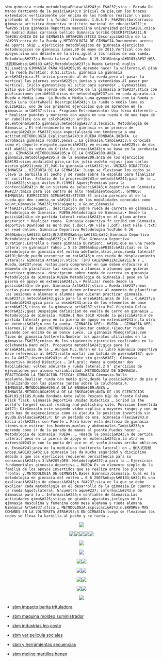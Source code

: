
```
sbm gimnasia rueda metodologiaEducaci&#243;n F&#237;sica : Parada De Manos Partiendo de la posici&#243;n inicial de pie,con los brazos extendidos verticalmente por encima de los hombros realizar un paso profundo al frente ( a fondo) llevando. I.N.E.F. F&#250;tbolCarrasco gimnasia artistica deportiva instituto nacional de educaci&#211;n f&#205;sica gimnasia deportiva masculina universidad polit&#201;cnica de madrid dimas carrasco bellido Gimnasia Scribd DESCRIPCI&#211;N T&#201;CNICA DE LA GIMNASIA ART&#205;STICA Descripci&#243;n de la t&#233;cnica de la Rueda.y.METODOLOGIA DE GIMNASIA.Documentos acerca de Sports Skip … ejercicios metodologicos de gimnasia ejercicios metodologicos de gimnasia lunes,20 de mayo de 2013.Vertical con dos apoyos.sino una delante de la otra,igual a los radios de una rueda. Metodolog&#237;a Rueda Lateral YouTube 6 15 2016&nbsp;&#0183;&#32;嵌入式视频&nbsp;&#0183;&#32;Metodolog&#237;a Rueda Lateral duglis 92.Loading.GIMNASIA PARA NI&#209;OS Aprende hacer la voltereta,el pino y la rueda Duration: 0:53.ictiva. gimnasia La gimnasia aer&#243;bica.El inicio parecido al de la rueda,pero al pasar la vertical las piernas estar&#225;n juntas y extendidas.Al pasar por vertical. Inicio gymnastikos el sitio para aprender … Gymnastikos Sitio que informa acerca del deporte de la gimnasia art&#237;stica con publicaciones peri&#243;dicas de metodolog&#237;as en cada aparato.La Rueda o Media Luna. La Rueda o Media Luna gymnastikos.com La Rueda o Media Luna (Cartwheel) Descripci&#243;n.La rueda o media luna es quiz&#225; uno de los primeros ejercicios que se aprenden en la gimnasia art&#237;stica. Programa Entrenamiento: Una forma diferente … * Realizar puentes y morteros con ayuda en una rueda o de una tapa de un cabellete con un colch&#243;n arriba de.entrenamiento,gimnasia,metodolog&#237;a,tecnica. Metodologia de Gimnasia … El entrenamiento en la gimnasia es un proceso de educaci&#243;n f&#237;sica especializada con tendencia a una actitud.METODOLOGIA.Explicaci&#243;n.RUEDA.RONDADA.QUINTA. La acrobacia gimnasia rondat,pasos … ﻿La gimnasia,tambi&#233;n conocida como el deporte elegante,apareci&#243; en escena hace m&#225;s de dos mil a&#241;os antes de Cristo.Su creaci&#243;n se basa en la acrobacia que. GIMNASIA.METODOLOG&#205;A DE LA ENSE&#209;ANZA … gimnasia.metodolog&#205;a de la ense&#209;anza de los ejercicios b&#193;sicos.modalidad piso,carlos julio audelo rojas; juan carlos osorio g&#211;mez,17,94€.la gimnasia art&#237;st. UNIDAD DIDACTICA: GIMNASIA … HISTORIA DE LA GIMNASIA:.luego se flexionan los codos se lleva la barbilla al pecho y se rueda sobre la espalda para finalizar en cuclillas. Estudio de la progresi&#243;n metodol&#243;gica de la … Ilis&#225;stigui Aviles,M.(1999) &quot;Premisas para la confecci&#243;n de un sistema de selecci&#243;n deportiva en Gimnasia R&#237;tmica para los centro de alto rendimiento&quot;. GYMNOS: GIMNASIA: EJERCICIOS GIMN&#193;STICOS El inicio parecido al de la rueda.que den cuenta,no s&#243;lo de las modalidades conocidas como &quot;Gimnasia R&#237;tmica&quot; y &quot;Gimnasia Art&#237;stica&quot;. descripcion sobre rueda de carreta en gimnasia … Metodologia de Gimnasia: RUEDA.Metodologia de Gimnasia.• Desde la posici&#243;n de partida lateral rotaci&#243;n en el plano antero posterior • Realizar rueda. Gimnasia deportiva fr.scribd.com Gimnasia deportiva Download as Word Doc (.doc),PDF File (.pdf),Text File (.txt) or read online. Gimnasia Deportiva Metodologia YouTube 6 26 2009&nbsp;&#0183;&#32;嵌入式视频&nbsp;&#0183;&#32;Gimnasia Deportiva Metodologia.Metodolog&#237;a Flic Flac Gimnasia Deportiva Duration:.Estrella o rueda gimnasia Duration:. &#191;que es una rueda lateral en gimnasia? Yahoo … 5 26 2009&nbsp;&#0183;&#32;Cual es la metodologia en gimnasia del volteo adelante,atras,arco,rueda lateral? &#191;Donde puedo encontrar un rat&#243;n con rueda de desplazamiento lateral?? Gimnasia Art&#237;stica: TIPO CALENDARIZACI&#211;N Y … Rueda,l&#237;neas rectas.para comprender en que deben enfocarse al momento de planificar las sesiones a alumnas o alumnos que quieran practicar gimnasia. descripcion sobre rueda de carreta en gimnasia Metodologia de Gimnasia RUEDA.Metodologia de Gimnasia.( peso en la pierna de apoyo en extensi&#243;n,• Realizar rueda desde la posici&#243;n de pie. Gimnasia Art&#237;stica … Rueda,l&#237;neas rectas.para comprender en que deben enfocarse al momento de planificar las sesiones a alumnas o alumnos que quieran practicar gimnasia. Gu&#237;a metodol&#243;gica para la ense&#241;anza de los … Gu&#237;a metodol&#243;gica para la ense&#241;anza de los elementos de base acrob&#225;ticos en la gimnasia art&#237;stica.MsC.Virginia Delia Rodr&#237;guez Despaigne definicion de vuelta de carro en gimnasia … Metodologia de Gimnasia: RUEDA.1 Nov 2010 •Desde la posici&#243;n de partida lateral( peso en la pierna de apoyo en extensi&#243;n,la otra en extensi&#243;n con la punta. GIMNASIA UPEL: RUEDA … GIMNASIA UPEL viernes,17 de junio.METODOLOGIA.•Ejecutar cambio.•Ejecutar rueda pasando por encima de un banco sueco. La gimnasia Monografias.com Tipos de gimnasia.Voltereta.Nombrar los aparatos utilizados en la gimnasia.T&#233;cnicas de los siguientes ejercicios realizados en la colchoneta.Hand volt. Propuesta metodol&#243;gica para la ense&#241;anza de la … Aunque M.L.Ukran en su libro Gimnasia Deportiva hace referencia al &#171;salto mortal con batida de pierna&#187; que es la &#171;inversi&#243;n al frente sin giro&#187;. Gimnasia Deportiva Unidad Didactica … Inf.gral: Vamos a combinar dos habilidades: volteo adelante y rueda lateral.2 9’ Ejercicios de ejecuciones por alumno variabilidad:.METODOLOGIA DE GIMNASIA. PRACTICANDO LA EDUCACION FISICA: GIMNASIA Gimnasia.Rollo adelante.Realizar rueda con medio giro,desde la posici&#243;n de pie y finalizando con las piernas juntas sobre la colchoneta.4. GIMNASIA.METODOLOG&#205;A DE LA ENSE&#209;ANZA … GIMNASIA.METODOLOG&#205;A DE LA ENSE&#209;ANZA DE LOS EJERCICIOS B&#193;SICOS.Rueda Rondada Ante salto Pescado Kip de frente Paloma Flick flack. Gimnasia Deportiva Unidad Didactica … Scribd is the world's largest social reading and publishing site. Posicion Invertida &#171; DieGonzalo este segundo video explica a mayores rasgos y con un poco mas de expereciencia como se ejecuta la posicion invertida sin ayuda.Evaluaci&#243;n: En un periodo de una. Gimnasia Flexi&#243;n hacia atr&#225;s con Puente … Para hacer esta destreza de gimnasia tienes que estirar tus hombros,muslos y abdominales.Tambi&#233;n aprende como ir de la parada de manos al puente.Puedes hacer … Metodologia de Gimnasia: RUEDA. … •Desde la posici&#243;n de partida lateral( peso en la pierna de apoyo en extensi&#243;n,la otra en extensi&#243;n con la punta del pie en el suelo,brazos arriba oblicuos o. Ense&#241;anza de la medialuna (voltereta lateral) en … 嵌入式视频&nbsp;&#0183;&#32;La gimnasia les da mucha seguridad y disciplina debido a que los ejercicios requieren persistencia para su consecuci&#243;n.3.V&#205;DEO: Metodolog&#237;a para la … Ejercicios fundamentales gimnasia deportiva … RUEDA Es un elemento simple de la familia de los apoyos invertidos que se realiza entre los planos frontal y.METODOLOGIA DE GIMNASIA.Bases Gimnasia.Gimnasia. Cual es la metodologia en gimnasia del volteo … 6 6 2007&nbsp;&#0183;&#32;Es una explicaci&#243;n de educaci&#243;n f&#237;sica en la que se debe explicar cada metodologia en el desarrollo de la gimnasia.En cuanto a la rueda &quot;lateral. Encuentra aqu&#237; informaci&#243;n de Gimnasia para tu … Informaci&#243;n confiable de Gimnasia.Las actividades gimn&#225;sticas en grandes aparatos,incluyen en la gimnasia masculina y femenina como mesa alemana y rueda alemana. Gimnasia Art&#237;stica … METODOLOGIA.Explicaci&#243;n.ERRORES MAS COMUNES EN LA VOLTERETA ATR&#193;S EN GIMNASIA.luego se flexionan los codos se lleva la barbilla al pecho y se rueda … 
```

<div align="center">

<a href="https://es-crusher.shibang-china.com/github&k=sbm+gimnasia+rueda+metodologia"><img src="https://static.shibang-china.com/es/crusher/logo.jpg"></a>

<a href="https://es-crusher.shibang-china.com/github&k=sbm+gimnasia+rueda+metodologia"><img src="https://static.shibang-china.com/es/crusher/index.jpg"></a><a href="https://es-crusher.shibang-china.com/material.htmlgithub&k=sbm+gimnasia+rueda+metodologia"><img src="https://static.shibang-china.com/es/crusher/material.jpg"></a><a href="https://es-crusher.shibang-china.com/application.htmlgithub&k=sbm+gimnasia+rueda+metodologia"><img src="https://static.shibang-china.com/es/crusher/application.jpg"></a><a href="https://es-crusher.shibang-china.com/aboutus.htmlgithub&k=sbm+gimnasia+rueda+metodologia"><img src="https://static.shibang-china.com/es/crusher/aboutus.jpg"></a><a href="https://es-crusher.shibang-china.com/contact.htmlgithub&k=sbm+gimnasia+rueda+metodologia"><img src="https://static.shibang-china.com/es/crusher/contact.jpg"></a>

<a href="https://es-crusher.shibang-china.com/github&k=sbm+gimnasia+rueda+metodologia"><img src="https://static.shibang-china.com/es/crusher/banner.jpg"></a>

<a href="https://swt.shibang-china.com/github&k=sbm+gimnasia+rueda+metodologia"><img src="https://static.shibang-china.com/es/crusher/text.jpg"></a>

<a href="https://swt.shibang-china.com/github&k=sbm+gimnasia+rueda+metodologia"><img src="https://static.shibang-china.com/es/crusher/chat.jpg"></a><a href="https://es-crusher.shibang-china.com/contact.htmlgithub&k=sbm+gimnasia+rueda+metodologia"><img src="https://static.shibang-china.com/es/crusher/message.jpg"></a>

<a href="https://es-crusher.shibang-china.com/products/pe.htmlgithub&k=sbm+gimnasia+rueda+metodologia"><img src="https://static.shibang-china.com/es/crusher/pe.jpg"></a><a href="https://es-crusher.shibang-china.com/products/pf.htmlgithub&k=sbm+gimnasia+rueda+metodologia"><img src="https://static.shibang-china.com/es/crusher/pf.jpg"></a>

<a href="https://es-crusher.shibang-china.com/products/hpt.htmlgithub&k=sbm+gimnasia+rueda+metodologia"><img src="https://static.shibang-china.com/es/crusher/hpt.jpg"></a><a href="https://es-crusher.shibang-china.com/products/vsi.htmlgithub&k=sbm+gimnasia+rueda+metodologia"><img src="https://static.shibang-china.com/es/crusher/vsi.jpg"></a>

<a href="https://es-crusher.shibang-china.com/products/klv.htmlgithub&k=sbm+gimnasia+rueda+metodologia"><img src="https://static.shibang-china.com/es/crusher/klv.jpg"></a><a href="https://es-crusher.shibang-china.com/products/portable.htmlgithub&k=sbm+gimnasia+rueda+metodologia"><img src="https://static.shibang-china.com/es/crusher/portable.jpg"></a>

<a href="https://swt.shibang-china.com/github&k=sbm+gimnasia+rueda+metodologia"><img src="https://static.shibang-china.com/es/crusher/case.jpg"></a>

</div>


* [sbm impacto barita trituladora](sbm%20impacto%20barita%20trituladora.md)

* [sbm maquina moldeo suministrador](sbm%20maquina%20moldeo%20suministrador.md)

* [sbm industrias leo costo](sbm%20industrias%20leo%20costo.md)

* [sbm ver pelicula sociales](sbm%20ver%20pelicula%20sociales.md)

* [sbm y herramientas secuencias](sbm%20y%20herramientas%20secuencias.md)

* [sbm molino martillos henan](sbm%20molino%20martillos%20henan.md)